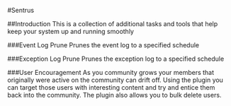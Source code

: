 #Sentrus

##Introduction
This is a collection of additional tasks and tools that help keep your system up and running smoothly

###Event Log Prune
Prunes the event log to a specified schedule

###Exception Log Prune
Prunes the exception log to a specified schedule

###User Encouragement
As you community grows your members that originally were active on the community can drift off.  Using the plugin you can target those users with interesting content and try and entice them back into the community.  The plugin also allows you to bulk delete users.


